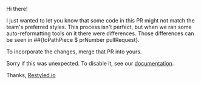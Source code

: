 Hi there!

I just wanted to let you know that some code in this PR might not match the
team's preferred styles. This process isn't perfect, but when we ran some
auto-reformatting tools on it there were differences. Those differences can be
seen in ##{toPathPiece $ prNumber pullRequest}.

To incorporate the changes, merge that PR into yours.

Sorry if this was unexpected. To disable it, see our [documentation].

Thanks,
[Restyled.io][]

[restyled.io]: #{root}
[documentation]: #{root}/docs#disable
